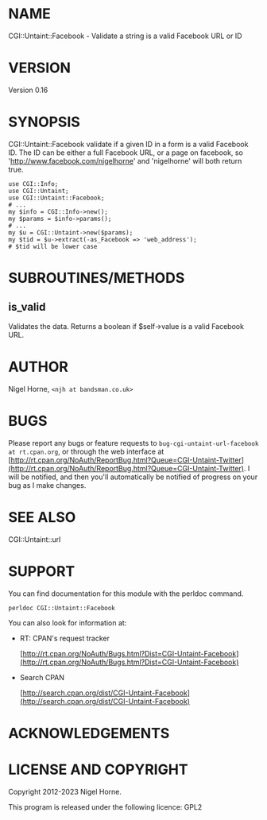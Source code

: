 # NAME

CGI::Untaint::Facebook - Validate a string is a valid Facebook URL or ID

# VERSION

Version 0.16

# SYNOPSIS

CGI::Untaint::Facebook validate if a given ID in a form is a valid Facebook ID.
The ID can be either a full Facebook URL, or a page on facebook, so
'http://www.facebook.com/nigelhorne' and 'nigelhorne' will both return true.

    use CGI::Info;
    use CGI::Untaint;
    use CGI::Untaint::Facebook;
    # ...
    my $info = CGI::Info->new();
    my $params = $info->params();
    # ...
    my $u = CGI::Untaint->new($params);
    my $tid = $u->extract(-as_Facebook => 'web_address');
    # $tid will be lower case

# SUBROUTINES/METHODS

## is\_valid

Validates the data.
Returns a boolean if $self->value is a valid Facebook URL.

# AUTHOR

Nigel Horne, `<njh at bandsman.co.uk>`

# BUGS

Please report any bugs or feature requests to `bug-cgi-untaint-url-facebook at rt.cpan.org`, or through
the web interface at [http://rt.cpan.org/NoAuth/ReportBug.html?Queue=CGI-Untaint-Twitter](http://rt.cpan.org/NoAuth/ReportBug.html?Queue=CGI-Untaint-Twitter).  I will be notified, and then you'll
automatically be notified of progress on your bug as I make changes.

# SEE ALSO

CGI::Untaint::url

# SUPPORT

You can find documentation for this module with the perldoc command.

    perldoc CGI::Untaint::Facebook

You can also look for information at:

- RT: CPAN's request tracker

    [http://rt.cpan.org/NoAuth/Bugs.html?Dist=CGI-Untaint-Facebook](http://rt.cpan.org/NoAuth/Bugs.html?Dist=CGI-Untaint-Facebook)

- Search CPAN

    [http://search.cpan.org/dist/CGI-Untaint-Facebook](http://search.cpan.org/dist/CGI-Untaint-Facebook)

# ACKNOWLEDGEMENTS

# LICENSE AND COPYRIGHT

Copyright 2012-2023 Nigel Horne.

This program is released under the following licence: GPL2
